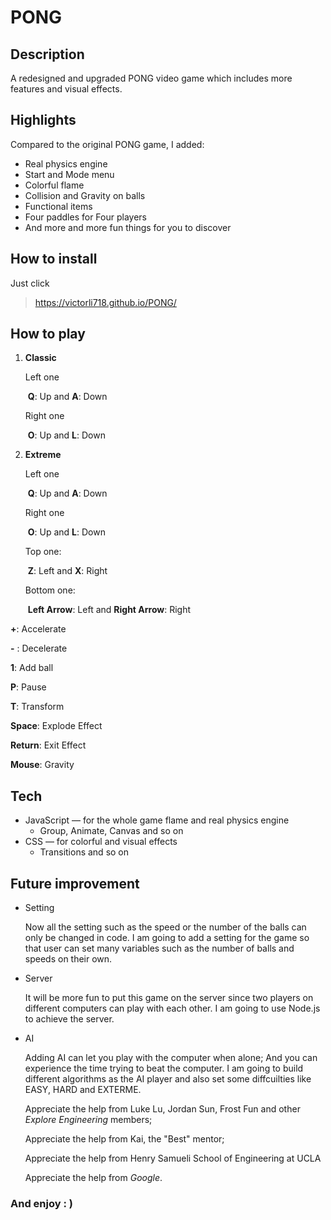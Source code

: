 # PONG

## Description 

A redesigned and upgraded PONG video game which includes more features and visual effects.



## Highlights 

Compared to the original PONG game, I added:

- Real physics engine 
- Start and Mode menu
- Colorful flame
- Collision and Gravity on balls
- Functional items
- Four paddles for Four players
- And more and more fun things for you to discover



## How to install

Just click 

> https://victorli718.github.io/PONG/



## How to play

1. **Classic** 

   Left one

   ​       **Q**: Up and **A**: Down 

   Right one

   ​       **O**: Up and **L**: Down 



2. **Extreme** 

   Left one

   ​       **Q**: Up and **A**: Down 

   Right one

   ​       **O**: Up and **L**: Down 

   Top one: 

   ​       **Z**: Left and **X**: Right

   Bottom one:

   ​       **Left Arrow**: Left and **Right Arrow**: Right

      

**+**: Accelerate

**-** : Decelerate

**1**: Add ball

**P**: Pause

**T**: Transform

**Space**: Explode Effect

**Return**: Exit Effect

**Mouse**: Gravity



## Tech 

- JavaScript — for the whole game flame and real physics engine 
  - Group, Animate, Canvas and so on
- CSS — for colorful and visual effects
  - Transitions and so on



## Future improvement
- Setting

  Now all the setting such as the speed or the number of the balls can only be changed in code. I am going to add a setting for the game so that user can set many variables such as the number of balls and speeds on their own.

  

- Server

  It will be more fun to put this game on the server since two players on different computers can play with each other. I am going to use Node.js to achieve the server. 

  

- AI 

  Adding AI can let you play with the computer when alone; And you can experience the time trying to beat the computer. I am going to build different algorithms as the AI player and also set some diffcuilties like EASY, HARD and EXTERME. 

  

  

  Appreciate the help from Luke Lu, Jordan Sun, Frost Fun and other *Explore Engineering* members;

  Appreciate the help from Kai, the "Best" mentor; 

  Appreciate the help from Henry Samueli School of Engineering at UCLA

  Appreciate the help from *Google*. 

  

### And enjoy : )

